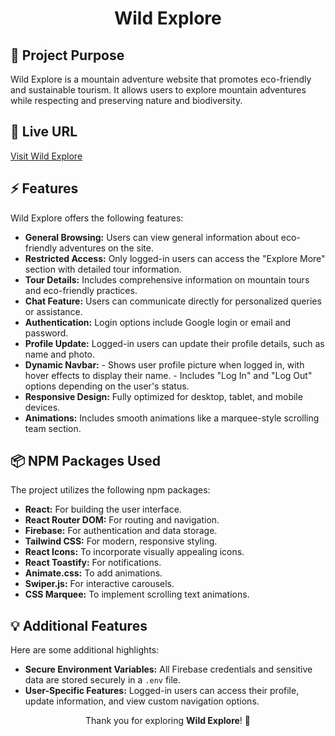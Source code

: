 <h1 style="text-align: center;">Wild Explore</h1>

<h2>🌟 Project Purpose</h2>
<p>
  Wild Explore is a mountain adventure website that promotes eco-friendly and sustainable tourism. 
  It allows users to explore mountain adventures while respecting and preserving nature and biodiversity.
</p>

<h2>🔗 Live URL</h2>
<p>
  <a href="https://wild-explore.web.app/" target="_blank">Visit Wild Explore</a>
</p>

<h2>⚡ Features</h2>
<p>Wild Explore offers the following features:</p>
<ul>
  <li>
    <strong>General Browsing:</strong> Users can view general information about eco-friendly adventures on the site.
  </li>
  <li>
    <strong>Restricted Access:</strong> Only logged-in users can access the "Explore More" section with detailed tour information.
  </li>
  <li>
    <strong>Tour Details:</strong> Includes comprehensive information on mountain tours and eco-friendly practices.
  </li>
  <li>
    <strong>Chat Feature:</strong> Users can communicate directly for personalized queries or assistance.
  </li>
  <li>
    <strong>Authentication:</strong> Login options include Google login or email and password.
  </li>
  <li>
    <strong>Profile Update:</strong> Logged-in users can update their profile details, such as name and photo.
  </li>
  <li>
    <strong>Dynamic Navbar:</strong> 
    - Shows user profile picture when logged in, with hover effects to display their name.  
    - Includes "Log In" and "Log Out" options depending on the user's status.
  </li>
  <li>
    <strong>Responsive Design:</strong> Fully optimized for desktop, tablet, and mobile devices.
  </li>
  <li>
    <strong>Animations:</strong> Includes smooth animations like a marquee-style scrolling team section.
  </li>
</ul>

<h2>📦 NPM Packages Used</h2>
<p>The project utilizes the following npm packages:</p>
<ul>
  <li><strong>React:</strong> For building the user interface.</li>
  <li><strong>React Router DOM:</strong> For routing and navigation.</li>
  <li><strong>Firebase:</strong> For authentication and data storage.</li>
  <li><strong>Tailwind CSS:</strong> For modern, responsive styling.</li>
  <li><strong>React Icons:</strong> To incorporate visually appealing icons.</li>
  <li><strong>React Toastify:</strong> For notifications.</li>
  <li><strong>Animate.css:</strong> To add animations.</li>
  <li><strong>Swiper.js:</strong> For interactive carousels.</li>
  <li><strong>CSS Marquee:</strong> To implement scrolling text animations.</li>
</ul>

<h2>💡 Additional Features</h2>
<p>Here are some additional highlights:</p>
<ul>
  <li>
    <strong>Secure Environment Variables:</strong> All Firebase credentials and sensitive data are stored securely in a <code>.env</code> file.
  </li>
  <li>
    <strong>User-Specific Features:</strong>  
    Logged-in users can access their profile, update information, and view custom navigation options.
  </li>
</ul>

<p style="text-align: center;">Thank you for exploring <strong>Wild Explore</strong>! 🌿</p>
